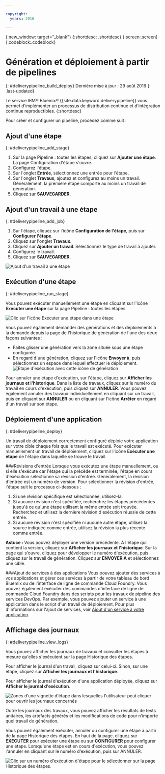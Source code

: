 ```yaml
---

copyright:
  years: 2016

---
```

<!-- Copyright info at top of file: REQUIRED
    The copyright info is YAML content that must occur at the top of the MD file, before attributes are listed.
    It must be surrounded by 3 dashes.
    The value "years" can contain just one year or a two years separated by a comma. (years: 2014, 2016)
    Indentation as per the previous template must be preserved.
-->

{:new_window: target="_blank"}
{:shortdesc: .shortdesc}
{:screen:.screen}
{:codeblock:.codeblock}

# Génération et déploiement à partir de pipelines
{: #deliverypipeline_build_deploy}
Dernière mise à jour : 29 août 2016
{: .last-updated}

Le service IBM&reg; Bluemix&reg; {{site.data.keyword.deliverypipeline}} vous permet d'implémenter un processus de distribution continue et d'intégration continue reproductibles.
{:shortdesc}

Pour créer et configurer un pipeline, procédez comme suit :

## Ajout d'une étape
{: #deliverypipeline_add_stage}

1. Sur la page Pipeline : toutes les étapes, cliquez sur **Ajouter une étape**. La page Configuration d'étape s'ouvre.
2. Configurez l'étape.
  1. Sur l'onglet **Entrée**, sélectionnez une entrée pour l'étape.
  2. Sur l'onglet **Travaux**, ajoutez et configurez au moins un travail. Généralement, la première étape comporte au moins un travail de génération.
3. Cliquez sur **SAUVEGARDER**.

## Ajout d'un travail à une étape
{: #deliverypipeline_add_job}

1. Sur l'étape, cliquez sur l'icône **Configuration de l'étape**, puis sur **Configurer l'étape**.
2. Cliquez sur l'onglet **Travaux**.
3. Cliquez sur **Ajouter un travail**. Sélectionnez le type de travail à ajouter.
4. Configurez le travail.
5. Cliquez sur **SAUVEGARDER**.

![Ajout d'un travail à une étape](./images/AddJob.png)

## Exécution d'une étape
{: #deliverypipeline_run_stage}

Vous pouvez exécuter manuellement une étape en cliquant sur l'icône **Exécuter une étape** sur la page Pipeline : toutes les étapes.

![Clic sur l'icône Exécuter une étape dans une étape](./images/RunStage.png)

Vous pouvez également demander des générations et des déploiements à la demande depuis la page de l'historique de génération de l'une des deux façons suivantes :
* Faites glisser une génération vers la zone située sous une étape configurée.
* En regard d'une génération, cliquez sur l'icône **Envoyer à**, puis sélectionnez un espace dans lequel effectuer le déploiement.
  ![Etape d'exécution avec cette icône de génération](./images/deploy_to.png)

Pour annuler une étape d'exécution, sur l'étape, cliquez sur **Afficher les journaux et l'historique**. Dans la liste de travaux, cliquez sur le numéro du travail en cours d'exécution, puis cliquez sur **ANNULER**. Vous pouvez également annuler des travaux individuellement en cliquant sur un travail, puis en cliquant sur **ANNULER** ou en cliquant sur l'icône **Arrêter** en regard d'un travail sur son étape.

## Déploiement d'une application
{: #deliverypipeline_deploy}

Un travail de déploiement correctement configuré déploie votre application sur votre cible chaque fois que le travail est exécuté. Pour exécuter manuellement un travail de déploiement, cliquez sur l'icône **Exécuter une étape** de l'étape dans laquelle se trouve le travail.

###Révisions d'entrée
Lorsque vous exécutez une étape manuellement, ou si elle s'exécute car l'étape qui la précède est terminée, l'étape en cours d'exécution sélectionne sa révision d'entrée. Généralement, la révision d'entrée est un numéro de version. Pour sélectionner la révision d'entrée, l'étape suit le processus ci-dessous :

1. Si une révision spécifique est sélectionnée, utilisez-la.
2. Si aucune révision n'est spécifiée, recherchez les étapes précédentes jusqu'à ce qu'une étape utilisant la même entrée soit trouvée. Recherchez et utilisez la dernière révision d'exécution réussie de cette entrée.
3. Si aucune révision n'est spécifiée ni aucune autre étape, utilisez la source indiquée comme entrée, utilisez la révision la plus récente comme entrée.

**Astuce :** Vous pouvez déployer une version précédente. A l'étape qui contient la version, cliquez sur **Afficher les journaux et l'historique**. Sur la page qui s'ouvre, cliquez pour développer le numéro d'exécution, puis cliquez sur le travail de génération. Cliquez sur **ENVOYER A** et sélectionnez une cible.

###Ajout de services à des applications
Vous pouvez ajouter des services à vos applications et gérer ces services à partir de votre tableau de bord Bluemix ou de l'interface de ligne de commande Cloud Foundry. Vous pouvez également exécuter des commandes d'interface de ligne de commande Cloud Foundry dans des scripts pour les travaux de pipeline des services DevOps. Par exemple, vous pouvez ajouter un service à une application dans le script d'un travail de déploiement. Pour plus d'informations sur l'ajout de services, voir [Ajout d'un service à votre application](https://www.ng.bluemix.net/docs/services/reqnsi.html#add_service).

## Affichage des journaux
{: #deliverypipeline_view_logs}

Vous pouvez afficher les journaux de travaux et consulter les étapes à mesure qu'elles s'exécutent sur la page Historique des étapes.

Pour afficher le journal d'un travail, cliquez sur celui-ci. Sinon, sur une étape, cliquez sur **Afficher les journaux et l'historique**.

Pour afficher le journal d'exécution d'une application déployée, cliquez sur **Afficher le journal d'exécution**.

![Zones d'une vignette d'étape dans lesquelles l'utilisateur peut cliquer pour ouvrir les journaux concernés](./images/view_logs_and_history.png)

Outre les journaux des travaux, vous pouvez afficher les résultats de tests unitaires, les artefacts générés et les modifications de code pour n'importe quel travail de génération.

Vous pouvez également exécuter, annuler ou configurer une étape à partir de la page Historique des étapes. En haut de la page, cliquez sur **EXECUTER** pour exécuter une étape ou sur **CONFIGURER** pour configurer une étape. Lorsqu'une étape est en cours d'exécution, vous pouvez l'annuler en cliquant sur le numéro d'exécution, puis sur ANNULER.

![Clic sur un numéro d'exécution d'étape pour le sélectionner sur la page Historique des étapes.](./images/click_stage_run_number.png)

<!--
[1]: https://www.ng.bluemix.net/docs/manageapps/deployingapps.html#appmanifest
[2]: https://www.ng.bluemix.net/docs/#services/DeliveryPipeline/index.html#getstartwithCD
[3]: http://docs.cloudfoundry.org/devguide/installcf/whats-new-v6.html#push
[4]: https://console.ng.bluemix.net/?ace_base=true/#/pricing/cloudOEPaneId=pricing
[5]: ./images/open_logs.png
[6]: #manifests
[7]: ./images/runbar-annotated-dark.png
[8]: ./images/input_tab_only_execute.png
[9]: ./images/deploy_to.png
[10]: ./images/view_logs_and_history.png
[11]: ./images/play_button.png
[12]: ./images/basicAnimate.gif
[13]: ./images/AddStage.png
[14]: ./images/AddJob.png
[15]: ./images/jobs.png
[16]: ./images/RunStage.png
[17]: https://www.ng.bluemix.net/docs/starters/container_pipeline.html#container_pipeline
[18]: ../../../tutorials/basicbuild
[19]: #add_stage
[20]: #add_job
[21]: ../deploy_ext
[22]: ./images/pipeline_settings_icon.png
[23]: https://www.ng.bluemix.net/docs/services/reqnsi.html#add_service
[24]: ../deploy_var
[25]: ./images/click_stage_run_number.png
[26]: ./images/diagram.jpg

-->
